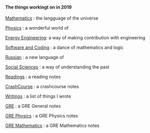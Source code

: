 #### The things workingt on in 2019

[Mathematics](https://github.com/AAAlimjan/ComingBack/tree/master/Mathematics) : the langguage of the universe

[Physics](https://github.com/AAAlimjan/ComingBack/blob/master/Physics/READM.md) : a wonderful world of

[Energy Engineering](https://github.com/AAAlimjan/ComingBack/tree/master/EnergyEngineering): a way of making contribution with engineering

[Software and Coding](https://github.com/AAAlimjan/ComingBack/tree/master/Coding) : a dance of mathematics and logic

[Russian](https://github.com/AAAlimjan/ComingBack/tree/master/Studying%20Russian) : a new language of

[Social Sciences](https://github.com/AAAlimjan/ComingBack/tree/master/Social%20Sciences) : a way of understanding the past

[Readings](https://github.com/AAAlimjan/ComingBack/tree/master/Reading%20Challenge) : a reading notes

[CrashCourse](https://github.com/AAAlimjan/ComingBack/tree/master/CrashCourses) : a crashcourse notes
            
[Writings](https://github.com/AAAlimjan/ComingBack/tree/master/Writings) : a list of things I wrote

[GRE](https://github.com/AAAlimjan/ComingBack/tree/master/GRE)  : a GRE General notes

[GRE Physics](https://github.com/AAAlimjan/ComingBack/tree/master/GREPHYSICS)  : a GRE Physics notes

[GRE Mathematics](https://github.com/AAAlimjan/ComingBack/tree/master/GRE%20Mathematics)  : a GRE Mathematics notes
